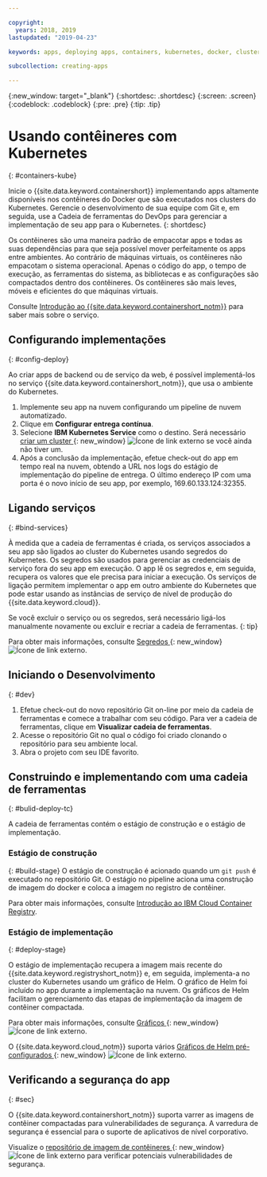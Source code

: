 ```yaml
---

copyright:
  years: 2018, 2019
lastupdated: "2019-04-23"

keywords: apps, deploying apps, containers, kubernetes, docker, clusters, devops toolchain, deployment, kube

subcollection: creating-apps

---
```

{:new_window: target="_blank"}
{:shortdesc: .shortdesc}
{:screen: .screen}
{:codeblock: .codeblock}
{:pre: .pre}
{:tip: .tip}

# Usando contêineres com Kubernetes
{: #containers-kube}

Inicie o {{site.data.keyword.containershort}} implementando apps altamente disponíveis nos contêineres do Docker que são executados nos clusters do Kubernetes. Gerencie o desenvolvimento de sua equipe com Git e, em seguida, use a Cadeia de ferramentas do DevOps para gerenciar a implementação de seu app para o Kubernetes.
{: shortdesc}

Os contêineres são uma maneira padrão de empacotar apps e todas as suas dependências para que seja possível mover perfeitamente os apps entre ambientes. Ao contrário de máquinas virtuais, os contêineres não empacotam o sistema operacional. Apenas o código do app, o tempo de execução, as ferramentas do sistema, as bibliotecas e as configurações são compactados dentro dos contêineres. Os contêineres são mais leves, móveis e eficientes do que máquinas virtuais.

Consulte [Introdução ao {{site.data.keyword.containershort_notm}}](/docs/containers?topic=containers-getting-started) para saber mais sobre o serviço.

## Configurando implementações
{: #config-deploy}

Ao criar apps de backend ou de serviço da web, é possível implementá-los no serviço {{site.data.keyword.containershort_notm}}, que usa o ambiente do Kubernetes.

1. Implemente seu app na nuvem configurando um pipeline de nuvem automatizado.
2. Clique em **Configurar entrega contínua**.
3. Selecione **IBM Kubernetes Service** como o destino. Será necessário [criar um cluster ](https://{DomainName}/kubernetes/catalog/cluster/create){: new_window} ![Ícone de link externo](../../icons/launch-glyph.svg "Ícone de link externo") se você ainda não tiver um.
4. Após a conclusão da implementação, efetue check-out do app em tempo real na nuvem, obtendo a URL nos logs do estágio de implementação do pipeline de entrega. O último endereço IP com uma porta é o novo início de seu app, por exemplo, 169.60.133.124:32355.

## Ligando serviços
{: #bind-services}

À medida que a cadeia de ferramentas é criada, os serviços associados a seu app são ligados ao cluster do Kubernetes usando segredos do Kubernetes. Os segredos são usados para gerenciar as credenciais de serviço fora do seu app em execução. O app lê os segredos e, em seguida, recupera os valores que ele precisa para iniciar a execução. Os serviços de ligação permitem implementar o app em outro ambiente do Kubernetes que pode estar usando as instâncias de serviço de nível de produção do {{site.data.keyword.cloud}}.

Se você excluir o serviço ou os segredos, será necessário ligá-los manualmente novamente ou excluir e recriar a cadeia de ferramentas.
{: tip}

Para obter mais informações, consulte [Segredos ](https://kubernetes.io/docs/concepts/configuration/secret/){: new_window} ![Ícone de link externo](../../icons/launch-glyph.svg "Ícone de link externo").

## Iniciando o Desenvolvimento
{: #dev}

1. Efetue check-out do novo repositório Git on-line por meio da cadeia de ferramentas e comece a trabalhar com seu código. Para ver a cadeia de ferramentas, clique em **Visualizar cadeia de ferramentas**.
2. Acesse o repositório Git no qual o código foi criado clonando o repositório para seu ambiente local.
3. Abra o projeto com seu IDE favorito.

## Construindo e implementando com uma cadeia de ferramentas
{: #bulid-deploy-tc}

A cadeia de ferramentas contém o estágio de construção e o estágio de implementação.

### Estágio de construção
{: #build-stage}
O estágio de construção é acionado quando um `git push` é executado no repositório Git. O estágio no pipeline aciona uma construção de imagem do docker e coloca a imagem no registro de contêiner.

Para obter mais informações, consulte [Introdução ao IBM Cloud Container Registry](/docs/services/Registry?topic=registry-getting-started).

### Estágio de implementação
{: #deploy-stage}

O estágio de implementação recupera a imagem mais recente do {{site.data.keyword.registryshort_notm}} e, em seguida, implementa-a no cluster do Kubernetes usando um gráfico de Helm. O gráfico de Helm foi incluído no app durante a implementação na nuvem. Os gráficos de Helm facilitam o gerenciamento das etapas de implementação da imagem de contêiner compactada.

Para obter mais informações, consulte [Gráficos ](https://docs.helm.sh/developing_charts/){: new_window} ![Ícone de link externo](../../icons/launch-glyph.svg "Ícone de link externo").

O {{site.data.keyword.cloud_notm}} suporta vários [Gráficos de Helm pré-configurados ](https://{DomainName}/kubernetes/solutions/helm-charts){: new_window} ![Ícone de link externo](../../icons/launch-glyph.svg "Ícone de link externo").

## Verificando a segurança do app
{: #sec}

O {{site.data.keyword.containershort_notm}} suporta varrer as imagens de contêiner compactadas para vulnerabilidades de segurança. A varredura de segurança é essencial para o suporte de aplicativos de nível corporativo.

Visualize o [repositório de imagem de
contêineres ](https://{DomainName}/kubernetes/registry/main/private){: new_window} ![Ícone de link externo](../../icons/launch-glyph.svg "Ícone de link externo") para verificar potenciais vulnerabilidades de segurança.
